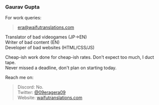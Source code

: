 ### Gaurav Gupta

For work queries:
> [era@waifutranslations.com](mailto:era@waifutranslations.com)


Translator of bad videogames (JP->EN)  
Writer of bad content (EN)  
Developer of bad websites (HTML/CSS/JS)  

Cheap-ish work done for cheap-ish rates. Don't expect too much, I duct tape.  
Never missed a deadline, don't plan on starting today.

Reach me on:
> Discord: No.  
> Twitter: [@09eragera09](https://twitter.com/09eragera09)  
> Website: [waifutranslations.com](https://waifutranslations.com)
